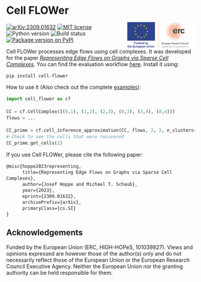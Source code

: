# Cell FLOWer

<img align="right" width="200" style="margin-top:-5px" src="https://raw.githubusercontent.com/josefhoppe/cell-flower/main/readme_src/LOGO_ERC-FLAG_FP.png">

[![arXiv:2309.01632](https://img.shields.io/badge/arXiv-2309.01632-b31b1b.svg?logo=arxiv)](https://arxiv.org/abs/2309.01632)
[![MIT license](https://img.shields.io/badge/License-MIT-blue.svg)](https://github.com/josefhoppe/cell-flower/blob/main/LICENSE)
![Python version](https://img.shields.io/python/required-version-toml?tomlFilePath=https%3A%2F%2Fraw.githubusercontent.com%2Fjosefhoppe%2Fcell-flower%2Fmain%2Fpyproject.toml&logo=python&logoColor=ffd242)
![Build status](https://github.com/josefhoppe/cell-flower/actions/workflows/python-test.yml/badge.svg)
[![Package version on PyPI](https://img.shields.io/pypi/v/cell-flower?logo=pypi&logoColor=ffd242)](https://pypi.org/project/cell-flower/)

Cell FLOWer processes edge flows using cell complexes.
It was developed for the paper [*Representing Edge Flows on Graphs via Sparse Cell Complexes*](https://arxiv.org/abs/2309.01632).
You can find the evaluation workflow [here](https://github.com/josefhoppe/edge-flow-cell-complexes).
Install it using:

```
pip install cell-flower
```

How to use it (Also check out the complete [examples](https://github.com/josefhoppe/cell-flower/tree/main/examples)):

```python
import cell_flower as cf

CC = cf.CellComplex([(0,1), (1,2), (2,3), (0,3), (3,4), (0,4)])
flows = ...

CC_prime = cf.cell_inference_approximation(CC, flows, 2, 2, n_clusters=5)
# Check to see the cells that were recovered
CC_prime.get_cells(2)
```

If you use Cell FLOWer, please cite the following paper:

```
@misc{hoppe2023representing,
      title={Representing Edge Flows on Graphs via Sparse Cell Complexes}, 
      author={Josef Hoppe and Michael T. Schaub},
      year={2023},
      eprint={2309.01632},
      archivePrefix={arXiv},
      primaryClass={cs.SI}
}
```

## Acknowledgements

Funded by the European Union (ERC, HIGH-HOPeS, 101039827). Views and opinions expressed are however those of the author(s) only and do not necessarily reflect those of the European Union or the European Research Council Executive Agency. Neither the European Union nor the granting authority can be held responsible for them.

